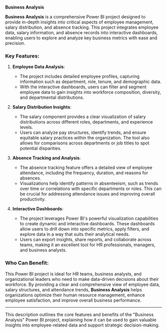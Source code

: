 **Business Analysis**

**Business Analysis** is a comprehensive Power BI project designed to provide in-depth insights into critical aspects of employee management, salary distribution, and absence tracking. This project integrates employee data, salary information, and absence records into interactive dashboards, enabling users to explore and analyze key business metrics with ease and precision.

### Key Features:

1. **Employee Data Analysis**:
   - The project includes detailed employee profiles, capturing information such as department, role, tenure, and demographic data. 
   - With the interactive dashboards, users can filter and segment employee data to gain insights into workforce composition, diversity, and departmental distributions.

2. **Salary Distribution Insights**:
   - The salary component provides a clear visualization of salary distributions across different roles, departments, and experience levels. 
   - Users can analyze pay structures, identify trends, and ensure equitable salary practices within the organization. The tool also allows for comparisons across departments or job titles to spot potential disparities.

3. **Absence Tracking and Analysis**:
   - The absence tracking feature offers a detailed view of employee attendance, including the frequency, duration, and reasons for absences. 
   - Visualizations help identify patterns in absenteeism, such as trends over time or correlations with specific departments or roles. This can be crucial for addressing attendance issues and improving overall productivity.

4. **Interactive Dashboards**:
   - The project leverages Power BI's powerful visualization capabilities to create dynamic and interactive dashboards. These dashboards allow users to drill down into specific metrics, apply filters, and explore data in a way that suits their analytical needs.
   - Users can export insights, share reports, and collaborate across teams, making it an excellent tool for HR professionals, managers, and business analysts.

### Who Can Benefit:
This Power BI project is ideal for HR teams, business analysts, and organizational leaders who need to make data-driven decisions about their workforce. By providing a clear and comprehensive view of employee data, salary structures, and attendance trends, **Business Analysis** helps organizations optimize their human resource management, enhance employee satisfaction, and improve overall business performance.

---

This description outlines the core features and benefits of the "Business Analysis" Power BI project, explaining how it can be used to gain valuable insights into employee-related data and support strategic decision-making.
